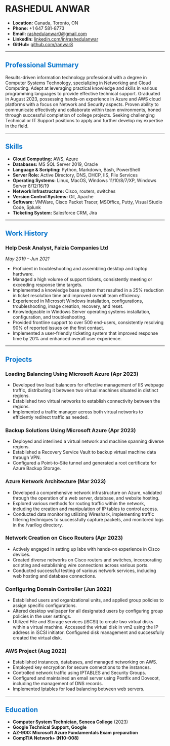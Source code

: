 # RASHEDUL ANWAR

- **Location:** Canada, Toronto, ON
- **Phone:** +1 647 581-8773
- **Email:** [rashedulanwar0@gmail.com](mailto:rashedulanwar0@gmail.com)
- **LinkedIn:** [linkedin.com/in/rashedulanwar](https://www.linkedin.com/in/rashedulanwar/)
- **GitHub:** [github.com/ranwar8](https://github.com/ranwar8)

---

## <span style="color: #0074cc;">Professional Summary</span>

Results-driven information technology professional with a degree in Computer Systems Technology, specializing in Networking and Cloud Computing. Adept at leveraging practical knowledge and skills in various programming languages to provide effective technical support. Graduated in August 2023, possessing hands-on experience in Azure and AWS cloud platforms with a focus on Network and Security aspects. Proven ability to communicate effectively and collaborate within team environments, honed through successful completion of college projects. Seeking challenging Technical or IT Support positions to apply and further develop my expertise in the field.

---

## <span style="color: #0074cc;">Skills</span>

- **Cloud Computing:** AWS, Azure
- **Databases:** MS SQL Server 2019, Oracle
- **Language & Scripting:** Python, Markdown, Bash, PowerShell
- **Server Role:** Active Directory, DNS, DHCP, IIS, File Services
- **Operating Systems:** Linux, MacOS, Windows 11/10/8/7/XP, Windows Server 8/12/16/19
- **Network Infrastructure:** Cisco, routers, switches
- **Version Control Systems:** Git, Apache
- **Software:** VMWare, Cisco Packet Tracer, MSOffice, Putty, Visual Studio Code, Splunk
- **Ticketing System:** Salesforce CRM, Jira

---

## <span style="color: #0074cc;">Work History</span>

### Help Desk Analyst, Faizia Companies Ltd
*May 2019 – Jun 2021*

- Proficient in troubleshooting and assembling desktop and laptop hardware.
- Managed a high volume of support tickets, consistently meeting or exceeding response time targets.
- Implemented a knowledge base system that resulted in a 25% reduction in ticket resolution time and improved overall team efficiency.
- Experienced in Microsoft Windows installation, configurations, troubleshooting, image creation, recovery, and reset.
- Knowledgeable in Windows Server operating systems installation, configuration, and troubleshooting.
- Provided frontline support to over 500 end-users, consistently resolving 90% of reported issues on the first contact.
- Implemented a user-friendly ticketing system that improved response time by 20% and enhanced overall user experience.

---

## <span style="color: #0074cc;">Projects</span>

### Loading Balancing Using Microsoft Azure (Apr 2023)

- Developed two load balancers for effective management of IIS webpage traffic, distributing it between two virtual machines situated in distinct regions.
- Established two virtual networks to establish connectivity between the regions.
- Implemented a traffic manager across both virtual networks to efficiently redirect traffic as needed.

### Backup Solutions Using Microsoft Azure (Apr 2023)

- Deployed and interlined a virtual network and machine spanning diverse regions.
- Established a Recovery Service Vault to backup virtual machine data through VPN.
- Configured a Point-to-Site tunnel and generated a root certificate for Azure Backup Storage.

### Azure Network Architecture (Mar 2023)

- Developed a comprehensive network infrastructure on Azure, validated through the operation of a web server, database, and website hosting.
- Explored various methods for routing traffic within the network, including the creation and manipulation of IP tables to control access.
- Conducted data monitoring utilizing Wireshark, implementing traffic filtering techniques to successfully capture packets, and monitored logs in the /var/log directory.

### Network Creation on Cisco Routers (Apr 2023)

- Actively engaged in setting up labs with hands-on experience in Cisco devices.
- Created diverse networks on Cisco routers and switches, incorporating scripting and establishing wire connections across various ports.
- Conducted successful testing of various network services, including web hosting and database connections.

### Configuring Domain Controller (Jun 2022)

- Established users and organizational units, and applied group policies to assign specific configurations.
- Altered desktop wallpaper for all designated users by configuring group policies in the user settings.
- Utilized File and Storage services (iSCSI) to create two virtual disks within a virtual machine. Accessed the virtual disk in vm2 using the IP address in iSCSI initiator. Configured disk management and successfully created the virtual disk.

### AWS Project (Aug 2022)

- Established instances, databases, and managed networking on AWS.
- Employed key encryption for secure connections to the instances.
- Controlled network traffic using IPTABLES and Security Groups.
- Configured and maintained an email server using Postfix and Dovecot, including the management of DNS records.
- Implemented Iptables for load balancing between web servers.

---

## <span style="color: #0074cc;">Education</span>

- **Computer System Technician, Seneca College** (2023)
- **Google Technical Support, Google**
- **AZ-900: Microsoft Azure Fundamentals Exam preparation**
- **CompTIA Network+ (N10-008)**
